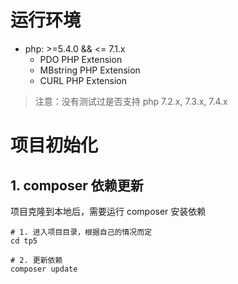 # 运行环境

- php: >=5.4.0 && <= 7.1.x
    - PDO PHP Extension
    - MBstring PHP Extension
    - CURL PHP Extension

> 注意：没有测试过是否支持 php 7.2.x, 7.3.x, 7.4.x


# 项目初始化

## 1. composer 依赖更新

项目克隆到本地后，需要运行 composer 安装依赖

```
# 1. 进入项目目录，根据自己的情况而定
cd tp5

# 2. 更新依赖
composer update
```

